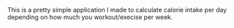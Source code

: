 This is a pretty simple application I made to calculate calorie intake per day depending on how much you workout/execise per week. 
